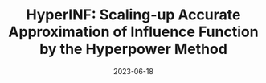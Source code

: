 ---
title: "HyperINF: Scaling-up Accurate Approximation of Influence Function by the Hyperpower Method"
collection: publications
permalink: /publication/2024-07-28-paper-title-number-4
excerpt: 'This paper is about Influence Function on Data Filtering and Data Selection'
date: 2023-06-18
venue: 'Data-centric Machine Learning Research (DMLR) Workshop, ICML 2024'
paperurl: 'https://openreview.net/forum?id=8dEn6YEDv6&referrer=%5BAuthor%20Console%5D(%2Fgroup%3Fid%3DICML.cc%2F2024%2FWorkshop%2FDMLR%2FAuthors%23your-submissions)'
---